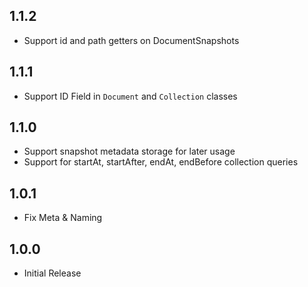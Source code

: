 ## 1.1.2

* Support id and path getters on DocumentSnapshots

## 1.1.1

* Support ID Field in `Document` and `Collection` classes

## 1.1.0

* Support snapshot metadata storage for later usage
* Support for startAt, startAfter, endAt, endBefore collection queries

## 1.0.1

* Fix Meta & Naming

## 1.0.0

* Initial Release